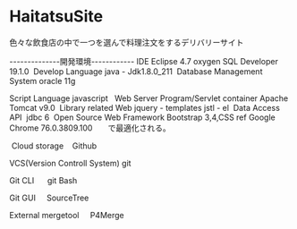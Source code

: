 # HaitatsuSite
色々な飲食店の中で一つを選んで料理注文をするデリバリーサイト

--------------開発環境------------
IDE
      Eclipse 4.7 oxygen
      SQL Developer 19.1.0
⁠
Develop Language
      java - Jdk1.8.0_211
⁠
⁠Database Management System
      oracle 11g

⁠Script Language
      javascript 
⁠
⁠Web Server Program/Servlet container
      Apache Tomcat v9.0
⁠
Library related Web
      jquery - templates
      jstl - el
⁠
Data Access API 
      jdbc 6
⁠
Open Source Web Framework
      Bootstrap 3,4,CSS ref
⁠
⁠Google Chrome 76.0.3809.100 
⁠     で最適化される。

⁠
⁠Cloud storage⁠    
      Github⁠
      
⁠VCS(Version Controll System)
      ⁠git
      
⁠⁠Git CLI ⁠    
      git Bash⁠⁠
      
Git GUI⁠    
      SourceTree
      
⁠⁠External mergetool⁠    
      P4Merge
